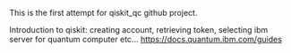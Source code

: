 This is the first attempt for qiskit_qc github project.

Introduction to qiskit: creating account, retrieving token, selecting ibm server for quantum computer etc...
https://docs.quantum.ibm.com/guides